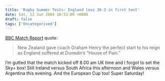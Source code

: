 ```yaml
---
title: 'Rugby Summer Tests: England loss 36-3 in first test'
date: Sat, 12 Jun 2004 10:53:00 +0000
draft: false
tags: ['Uncategorised']
---
```


[BBC Match Report](http://news.bbc.co.uk/sport1/hi/rugby_union/international/3794011.stm) quote:

> New Zealand gave coach Graham Henry the perfect start to his reign as England suffered at Dunedin’s “House of Pain.”

I’m gutted that the match kicked off 8.00 am UK time and I forgot to set the Sky+ box! Still Ireland versus South Africa this afternoon and Wales versus Argentina this evening. And the European Cup too! Super Saturday!